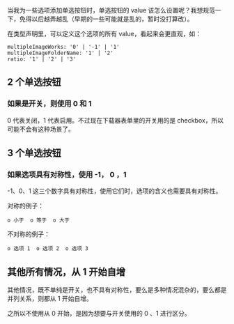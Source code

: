当我为一些选项添加单选按钮时，单选按钮的 value 该怎么设置呢？我想规范一下，免得以后越弄越乱（早期的一些可能就是乱的，暂时没打算改）。

在类型声明里，可以定义这个选项的所有 value，看起来会更直观，如：

```
multipleImageWorks: '0' | '-1' | '1'
multipleImageFolderName: '1' | '2'
ratio: '1' | '2' | '3'
```

## 2 个单选按钮

### 如果是开关，则使用 0 和 1

0 代表关闭，1 代表启用。不过现在下载器表单里的开关用的是 checkbox，所以可能不会有这种场景了。

## 3 个单选按钮

### 如果选项具有对称性，使用 -1， 0 ，1

-1、0、1 这三个数字具有对称性，使用它们时，选项的含义也需要具有对称性。

对称的例子：

```
o 小于  o 等于  o 大于
```

不对称的例子：

```
o 选项 1  o 选项 2  o 选项 3
```

## 其他所有情况，从 1 开始自增

其他情况，既不单纯是开关，也不具有对称性，要么是多种情况混杂的，要么都是并列关系，则都从 1 开始自增。

之所以不使用从 0 开始，是因为想要与开关使用的 0 、1 进行区分。